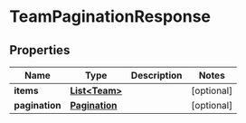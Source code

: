 # TeamPaginationResponse

## Properties
Name | Type | Description | Notes
------------ | ------------- | ------------- | -------------
**items** | [**List&lt;Team&gt;**](Team.md) |  |  [optional]
**pagination** | [**Pagination**](Pagination.md) |  |  [optional]
